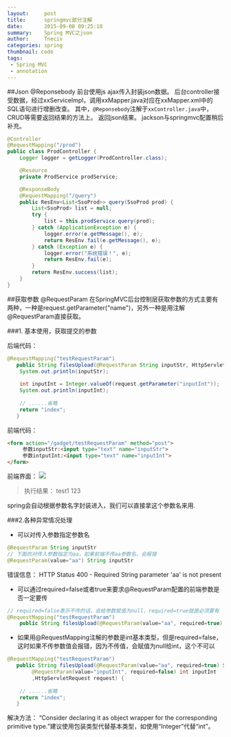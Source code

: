 ```yaml
---
layout:     post
title:      springmvc部分注解
date:       2015-09-08 09:25:18
summary:    Spring MVC之json
author:     Tneciv
categories: spring
thumbnail: code
tags:
 - Spring MVC
 - annotation
---
```


##Json @Reponsebody
前台使用js ajax传入封装json数据。
后台controller接受数据，经过xxServiceImpl，调用xxMapper.java对应在xxMapper.xml中的SQL语句进行增删改查。
其中，``@Reponsebody``注解于``xxController.java``中，CRUD等需要返回结果的方法上。
返回json结果。
jackson与springmvc配置稍后补充。

````java
@Controller
@RequestMapping("/prod")
public class ProdController {
	Logger logger = getLogger(ProdController.class);

	@Resource
	private ProdService prodService;

	@ResponseBody
	@RequestMapping("/query")
	public ResEnv<List<SsoProd>> query(SsoProd prod) {
		List<SsoProd> list = null;
		try {
			list = this.prodService.query(prod);
		} catch (ApplicationException e) {
			logger.error(e.getMessage(), e);
			return ResEnv.fail(e.getMessage(), e);
		} catch (Exception e) {
			logger.error("系统错误！", e);
			return ResEnv.fail(e);
		}
		return ResEnv.success(list);
	}
}
````


##获取参数 @RequestParam
在SpringMVC后台控制层获取参数的方式主要有两种，一种是request.getParameter("name")，另外一种是用注解@RequestParam直接获取。

###1. 基本使用，获取提交的参数 

后端代码：

````java
@RequestMapping("testRequestParam")    
   public String filesUpload(@RequestParam String inputStr, HttpServletRequest request) {    
    System.out.println(inputStr);  
      
    int inputInt = Integer.valueOf(request.getParameter("inputInt"));  
    System.out.println(inputInt);  
      
    // ......省略  
    return "index";  
   } 
````

前端代码：

````html
<form action="/gadget/testRequestParam" method="post">    
     参数inputStr:<input type="text" name="inputStr">    
     参数intputInt:<input type="text" name="inputInt">    
</form>  
````

前端界面： 
![](http://i.imgur.com/6OF19cf.png)

> 执行结果： 
> test1 
> 123 

spring会自动根据参数名字封装进入，我们可以直接拿这个参数名来用.

###2.各种异常情况处理 
* 可以对传入参数指定参数名 

````java
@RequestParam String inputStr  
// 下面的对传入参数指定为aa，如果前端不传aa参数名，会报错  
@RequestParam(value="aa") String inputStr  
````

错误信息： 
HTTP Status 400 - Required String parameter 'aa' is not present 

* 可以通过required=false或者true来要求@RequestParam配置的前端参数是否一定要传 

````java
// required=false表示不传的话，会给参数赋值为null，required=true就是必须要有  
@RequestMapping("testRequestParam")    
    public String filesUpload(@RequestParam(value="aa", required=true) String inputStr, HttpServletRequest request)  
````

* 如果用@RequestMapping注解的参数是int基本类型，但是required=false，这时如果不传参数值会报错，因为不传值，会赋值为null给int，这个不可以 

````java
@RequestMapping("testRequestParam")    
   public String filesUpload(@RequestParam(value="aa", required=true) String inputStr,   
        @RequestParam(value="inputInt", required=false) int inputInt  
        ,HttpServletRequest request) {    
      
    // ......省略  
    return "index";  
   }  
````

解决方法： 
    “Consider declaring it as object wrapper for the corresponding primitive type.”建议使用包装类型代替基本类型，如使用“Integer”代替“int”。
